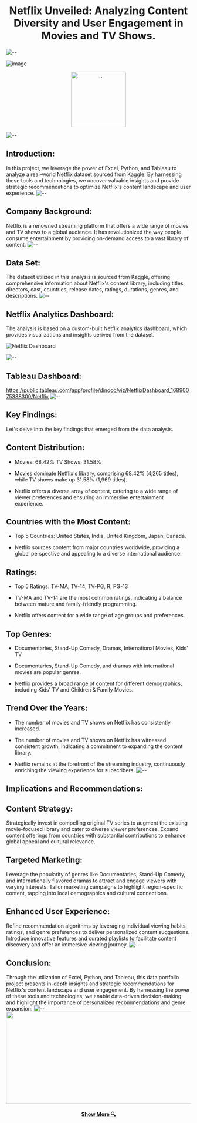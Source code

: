 <h1 align="center">Netflix Unveiled: Analyzing Content Diversity and User Engagement in Movies and TV Shows.</h1>

![--](https://raw.githubusercontent.com/andreasbm/readme/master/assets/lines/rainbow.png)

![image](https://cdn.arstechnica.net/wp-content/uploads/2022/07/netflix.jpg)
<p align="center"> 
<img src="image/netflix-logo.gif" alt="..." height="150px">
</p>

![--](https://raw.githubusercontent.com/andreasbm/readme/master/assets/lines/rainbow.png)

## Introduction: 
In this project, we leverage the power of Excel, Python, and Tableau to analyze a real-world Netflix dataset sourced from Kaggle. By harnessing these tools and technologies, we uncover valuable insights and provide strategic recommendations to optimize Netflix's content landscape and user experience.
![--](https://raw.githubusercontent.com/andreasbm/readme/master/assets/lines/rainbow.png)

## Company Background: 
Netflix is a renowned streaming platform that offers a wide range of movies and TV shows to a global audience. It has revolutionized the way people consume entertainment by providing on-demand access to a vast library of content. 
![--](https://raw.githubusercontent.com/andreasbm/readme/master/assets/lines/rainbow.png)

## Data Set: 
The dataset utilized in this analysis is sourced from Kaggle, offering comprehensive information about Netflix's content library, including titles, directors, cast, countries, release dates, ratings, durations, genres, and descriptions.
![--](https://raw.githubusercontent.com/andreasbm/readme/master/assets/lines/rainbow.png)

## Netflix Analytics Dashboard: 
The analysis is based on a custom-built Netflix analytics dashboard, which provides visualizations and insights derived from the dataset.

![Netflix Dashboard](https://github.com/thejagadeesh/Netflix-Unveiled-Analyzing-Content-Diversity-and-User-Engagement-in-Movies-and-TV-Shows/assets/114074976/acbe6fa6-ec2f-4b8e-9b68-40799abd3a47)

![--](https://raw.githubusercontent.com/andreasbm/readme/master/assets/lines/rainbow.png)

## Tableau Dashboard: 
https://public.tableau.com/app/profile/dinoco/viz/NetflixDashboard_16890075388300/Netflix
![--](https://raw.githubusercontent.com/andreasbm/readme/master/assets/lines/rainbow.png)
## Key Findings: 

Let's delve into the key findings that emerged from the data analysis.

## Content Distribution: 

* Movies: 68.42% TV Shows: 31.58% 

*  Movies dominate Netflix's library, comprising 68.42% (4,265 titles), while TV shows make up 31.58% (1,969 titles). 

* Netflix offers a diverse array of content, catering to a wide range of viewer preferences and ensuring an immersive entertainment experience.

## Countries with the Most Content:

* Top  5 Countries: United States, India, United Kingdom, Japan, Canada. 

* Netflix sources content from major countries worldwide, providing a global perspective and appealing to a diverse international audience.

## Ratings: 

* Top 5 Ratings: TV-MA, TV-14, TV-PG, R, PG-13 

* TV-MA and TV-14 are the most common ratings, indicating a balance between mature and family-friendly programming.

* Netflix offers content for a wide range of age groups and preferences.

## Top Genres: 

* Documentaries, Stand-Up Comedy, Dramas, International Movies, Kids' TV 

* Documentaries, Stand-Up Comedy, and dramas with international movies are popular genres.

* Netflix provides a broad range of content for different demographics, including Kids' TV and Children & Family Movies.

 ## Trend Over the Years: 

* The number of movies and TV shows on Netflix has consistently increased. 

* The number of movies and TV shows on Netflix has witnessed consistent growth, indicating a commitment to expanding the content library.

* Netflix remains at the forefront of the streaming industry, continuously enriching the viewing experience for subscribers.
![--](https://raw.githubusercontent.com/andreasbm/readme/master/assets/lines/rainbow.png)

## Implications and Recommendations: 
## Content Strategy: 
Strategically invest in compelling original TV series to augment the existing movie-focused library and cater to diverse viewer preferences. Expand content offerings from countries with substantial contributions to enhance global appeal and cultural relevance. 

## Targeted Marketing: 
Leverage the popularity of genres like Documentaries, Stand-Up Comedy, and internationally flavored dramas to attract and engage viewers with varying interests. Tailor marketing campaigns to highlight region-specific content, tapping into local demographics and cultural connections. 

## Enhanced User Experience: 
Refine recommendation algorithms by leveraging individual viewing habits, ratings, and genre preferences to deliver personalized content suggestions. Introduce innovative features and curated playlists to facilitate content discovery and offer an immersive viewing journey. 
![--](https://raw.githubusercontent.com/andreasbm/readme/master/assets/lines/rainbow.png)
## Conclusion: 
Through the utilization of Excel, Python, and Tableau, this data portfolio project presents in-depth insights and strategic recommendations for Netflix's content landscape and user engagement. By harnessing the power of these tools and technologies, we enable data-driven decision-making and highlight the importance of personalized recommendations and genre expansion.
![--](https://raw.githubusercontent.com/andreasbm/readme/master/assets/lines/rainbow.png)
<img src="https://raw.githubusercontent.com/BEPb/BEPb/194bc176c0b3f2ef01a883ff206499b86c5ce72f/assets/Bottom_down.svg" width="4000" height="250" />

<h4 align="center">
<h4 align="center">
  <a href="https://sites.google.com/view/jagadeeshr" title="Portfolio"> Show More 🔍</a>
</h4>



